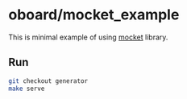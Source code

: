 # oboard/mocket_example

This is minimal example of using [mocket](https://github.com/oboard/mocket) library.

## Run
```bash
git checkout generator
make serve
```

